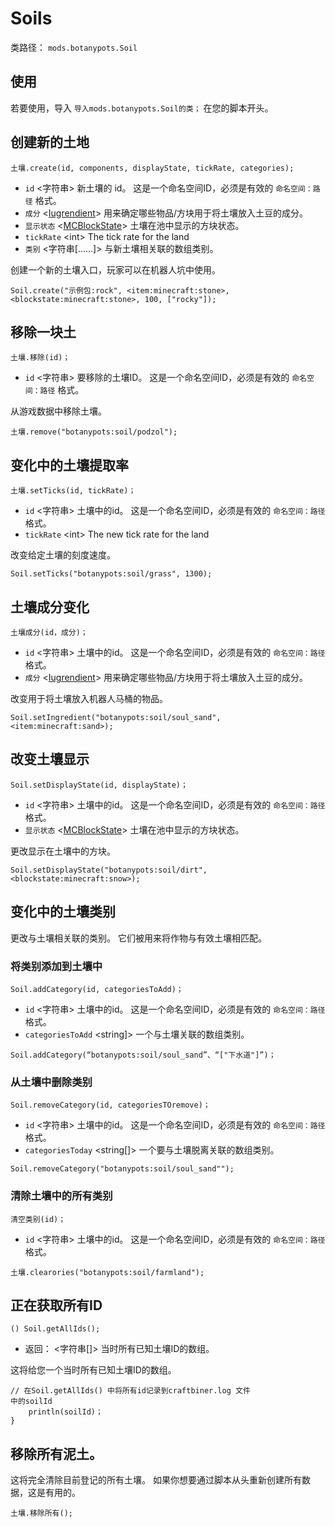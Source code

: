 # Soils

类路径： `mods.botanypots.Soil`

## 使用

若要使用，导入 `导入mods.botanypots.Soil的类；` 在您的脚本开头。

## 创建新的土地

`土壤.create(id, components, displayState, tickRate, categories);`

- `id` &lt;字符串> 新土壤的 id。 这是一个命名空间ID，必须是有效的 `命名空间：路径` 格式。
- `成分` <[Iugrendient](/vanilla/api/items/IIngredient)> 用来确定哪些物品/方块用于将土壤放入土豆的成分。
- `显示状态` <[MCBlockState](/vanilla/api/blocks/MCBlockState)> 土壤在池中显示的方块状态。
- `tickRate` &lt;int> The tick rate for the land
- `类别` &lt;字符串[……]> 与新土壤相关联的数组类别。

创建一个新的土壤入口，玩家可以在机器人坑中使用。

```zenscript
Soil.create("示例包:rock", <item:minecraft:stone>, <blockstate:minecraft:stone>, 100, ["rocky"]);
```

## 移除一块土

`土壤.移除(id)；`

- `id` &lt;字符串> 要移除的土壤ID。 这是一个命名空间ID，必须是有效的 `命名空间：路径` 格式。

从游戏数据中移除土壤。

```zenscript
土壤.remove("botanypots:soil/podzol");
```

## 变化中的土壤提取率

`土壤.setTicks(id, tickRate)；`

- `id` &lt;字符串> 土壤中的id。 这是一个命名空间ID，必须是有效的 `命名空间：路径` 格式。
- `tickRate` &lt;int> The new tick rate for the land

改变给定土壤的刻度速度。

```zenscript
Soil.setTicks("botanypots:soil/grass", 1300);
```

## 土壤成分变化

`土壤成分(id，成分)；`

- `id` &lt;字符串> 土壤中的id。 这是一个命名空间ID，必须是有效的 `命名空间：路径` 格式。
- `成分` <[Iugrendient](/vanilla/api/items/IIngredient)> 用来确定哪些物品/方块用于将土壤放入土豆的成分。

改变用于将土壤放入机器人马桶的物品。

```zenscript
Soil.setIngredient("botanypots:soil/soul_sand", <item:minecraft:sand>);
```

## 改变土壤显示

`Soil.setDisplayState(id, displayState)；`

- `id` &lt;字符串> 土壤中的id。 这是一个命名空间ID，必须是有效的 `命名空间：路径` 格式。
- `显示状态` <[MCBlockState](/vanilla/api/blocks/MCBlockState)> 土壤在池中显示的方块状态。

更改显示在土壤中的方块。

```zenscript
Soil.setDisplayState("botanypots:soil/dirt", <blockstate:minecraft:snow>);
```

## 变化中的土壤类别

更改与土壤相关联的类别。 它们被用来将作物与有效土壤相匹配。

### 将类别添加到土壤中

`Soil.addCategory(id, categoriesToAdd)；`

- `id` &lt;字符串> 土壤中的id。 这是一个命名空间ID，必须是有效的 `命名空间：路径` 格式。
- `categoriesToAdd` &lt;string]> 一个与土壤关联的数组类别。

```zenscript
Soil.addCategory(“botanypots:soil/soul_sand”、“["下水道"]”)；
```

### 从土壤中删除类别

`Soil.removeCategory(id, categoriesTOremove)；`

- `id` &lt;字符串> 土壤中的id。 这是一个命名空间ID，必须是有效的 `命名空间：路径` 格式。
- `categoriesToday` &lt;string[]> 一个要与土壤脱离关联的数组类别。

```zenscript
Soil.removeCategory("botanypots:soil/soul_sand"");
```

### 清除土壤中的所有类别

`清空类别(id)；`

- `id` &lt;字符串> 土壤中的id。 这是一个命名空间ID，必须是有效的 `命名空间：路径` 格式。

```zenscript
土壤.clearories("botanypots:soil/farmland");
```

## 正在获取所有ID

`() Soil.getAllIds();`

- 返回： &lt;字符串[]> 当时所有已知土壤ID的数组。

这将给您一个当时所有已知土壤ID的数组。

```zenscript
// 在Soil.getAllIds() 中将所有id记录到craftbiner.log 文件
中的soilId
    println(soilId)；
}
```

## 移除所有泥土。

这将完全清除目前登记的所有土壤。 如果你想要通过脚本从头重新创建所有数据，这是有用的。

```zenscript
土壤.移除所有();
```
